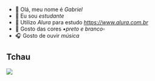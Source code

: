 - 👋 Olá, meu nome é _Gabriel_
- 🏫 Eu sou _estudante_
- 📔 Utilizo _Alura_ para estudo _https://www.alura.com.br_
- 🔳 Gosto das cores _▪️preto e branco▫️_
- 🎧 Gosto de ouvir _música_

## Tchau


![]([https://tenor.com/pt-BR/view/blackgirlrunningcrying-sis-crying-running-panick-gif-22018971](https://tenor.com/hWXrn6ryq0S.gif))
